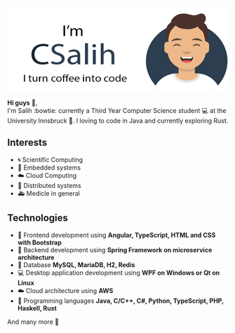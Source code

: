 ![Header](https://raw.githubusercontent.com/CSalih/CSalih/master/img/header.png)

**Hi guys** :wave:,  
I'm Salih :bowtie: currently a Third Year Computer Science student :computer: at the University Innsbruck :school:. I loving to code in Java and currently exploring Rust.

## Interests

- :cyclone: Scientific Computing
- :vhs: Embedded systems
- :cloud: Cloud Computing
-	:twisted_rightwards_arrows: Distributed systems
- :ambulance: Medicle in general


## Technologies
- :crystal_ball: Frontend development using **Angular, TypeScript, HTML and CSS with Bootstrap**
- :satellite: Backend development using **Spring Framework on microservice architecture**
- :floppy_disk: Database **MySQL, MariaDB, H2, Redis**
- :computer: Desktop application development using **WPF on Windows or Qt on Linux**
- :cloud: Cloud architecture using **AWS**
- :construction: Programming languages **Java, C/C++, C#, Python, TypeScript, PHP, Haskell, Rust**

And many more :gift_heart:
